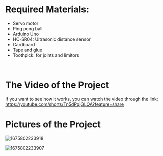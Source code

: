 # Required Materials:
- Servo motor
- Ping pong ball
- Arduino Uno 
- HC-SR04: Ultrasonic distance sensor
- Cardboard
- Tape and glue
- Toothpick: for joints and limitors

<br />


# The Video of the Project

If you want to see how it works, you can watch the video through the link:
https://youtube.com/shorts/Tn5dPqjGLQA?feature=share
<br />
# Pictures of the Project
![1675802233918](https://user-images.githubusercontent.com/74461342/217360240-f916be9c-be79-4059-8c46-70d7437a74e2.jpg)

![1675802233907](https://user-images.githubusercontent.com/74461342/217360261-4dca334e-76a4-4085-b103-623b353912ee.jpg)
